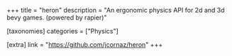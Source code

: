 +++
title = "heron"
description = "An ergonomic physics API for 2d and 3d bevy games. (powered by rapier)"

[taxonomies]
categories = ["Physics"]

[extra]
link = "https://github.com/jcornaz/heron"
+++
